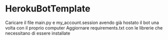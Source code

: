 # HerokuBotTemplate

Caricare il file main.py e my_account.session avendo già hostato il bot una volta con il proprio computer
Aggiornare requirements.txt con le librerie che necessitano di essere installate
